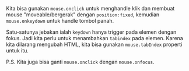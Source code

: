 
Kita bisa gunakan `mouse.onclick` untuk menghandle klik dan membuat mouse "moveable/bergerak" dengan `position:fixed`, kemudian `mouse.onkeydown` untuk handle tombol panah.

Satu-satunya jebakan ialah `keydown` hanya trigger pada elemen dengan fokus. Jadi kita perlu untuk menambahkan `tabindex` pada elemen. Karena kita dilarang mengubah HTML, kita bisa gunakan `mouse.tabIndex` properti untuk itu.

P.S. Kita juga bisa ganti `mouse.onclick` dengan `mouse.onfocus`.
